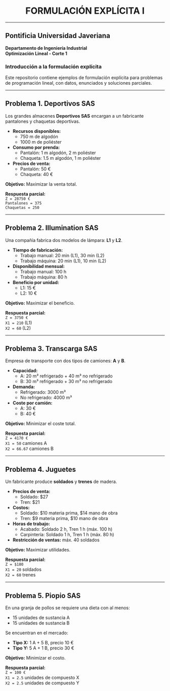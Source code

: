<h1 align="center">FORMULACIÓN EXPLÍCITA I</h1>

---

## Pontificia Universidad Javeriana  
**Departamento de Ingeniería Industrial**  
**Optimización Lineal - Corte 1**  

### Introducción a la formulación explícita

Este repositorio contiene ejemplos de formulación explícita para problemas de programación lineal, con datos, enunciados y soluciones parciales.  

---

## Problema 1. Deportivos SAS
Los grandes almacenes **Deportivos SAS** encargan a un fabricante pantalones y chaquetas deportivas.  
- **Recursos disponibles:**  
  - 750 m de algodón  
  - 1000 m de poliéster  
- **Consumo por prenda:**  
  - Pantalón: 1 m algodón, 2 m poliéster  
  - Chaqueta: 1.5 m algodón, 1 m poliéster  
- **Precios de venta:**  
  - Pantalón: 50 €  
  - Chaqueta: 40 €  

**Objetivo:** Maximizar la venta total.  

**Respuesta parcial:**  
`Z = 28750 €`  
`Pantalones = 375`  
`Chaquetas = 250`  

---

## Problema 2. Illumination SAS
Una compañía fabrica dos modelos de lámpara: **L1** y **L2**.  
- **Tiempo de fabricación:**  
  - Trabajo manual: 20 min (L1), 30 min (L2)  
  - Trabajo máquina: 20 min (L1), 10 min (L2)  
- **Disponibilidad mensual:**  
  - Trabajo manual: 100 h  
  - Trabajo máquina: 80 h  
- **Beneficio por unidad:**  
  - L1: 15 €  
  - L2: 10 €  

**Objetivo:** Maximizar el beneficio.  

**Respuesta parcial:**  
`Z = 3750 €`  
`X1 = 210` (L1)  
`X2 = 60` (L2)  

---

## Problema 3. Transcarga SAS
Empresa de transporte con dos tipos de camiones: **A** y **B**.  
- **Capacidad:**  
  - A: 20 m³ refrigerado + 40 m³ no refrigerado  
  - B: 30 m³ refrigerado + 30 m³ no refrigerado  
- **Demanda:**  
  - Refrigerado: 3000 m³  
  - No refrigerado: 4000 m³  
- **Coste por camión:**  
  - A: 30 €  
  - B: 40 €  

**Objetivo:** Minimizar el coste total.  

**Respuesta parcial:**  
`Z = 4170 €`  
`X1 = 50` camiones A  
`X2 = 66.67` camiones B  

---

## Problema 4. Juguetes
Un fabricante produce **soldados** y **trenes** de madera.  
- **Precios de venta:**  
  - Soldado: $27  
  - Tren: $21  
- **Costos:**  
  - Soldado: $10 materia prima, $14 mano de obra  
  - Tren: $9 materia prima, $10 mano de obra  
- **Horas de trabajo:**  
  - Acabado: Soldado 2 h, Tren 1 h (máx. 100 h)  
  - Carpintería: Soldado 1 h, Tren 1 h (máx. 80 h)  
- **Restricción de ventas:** máx. 40 soldados  

**Objetivo:** Maximizar utilidades.  

**Respuesta parcial:**  
`Z = $180`  
`X1 = 20` soldados  
`X2 = 60` trenes  

---

## Problema 5. Piopio SAS
En una granja de pollos se requiere una dieta con al menos:  
- 15 unidades de sustancia A  
- 15 unidades de sustancia B  

Se encuentran en el mercado:  
- **Tipo X:** 1 A + 5 B, precio 10 €  
- **Tipo Y:** 5 A + 1 B, precio 30 €  

**Objetivo:** Minimizar el costo.  

**Respuesta parcial:**  
`Z = 100 €`  
`X1 = 2.5` unidades de compuesto X  
`X2 = 2.5` unidades de compuesto Y  
